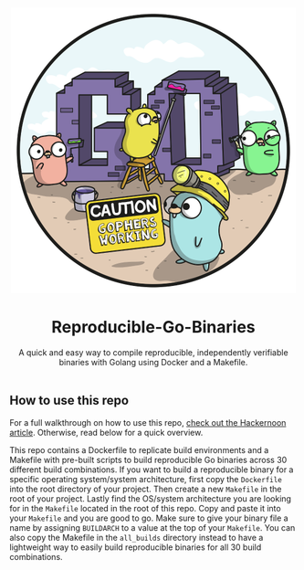<!-- PROJECT LOGO -->
<br />
<p align="center">
  <a href="https://github.com/github_username/repo_name">
    <img src="assets/gophers_working.png" alt="Logo" width="500" height="500">
  </a>
  <h1 align="center">Reproducible-Go-Binaries</h1>
  <p align="center">
 A quick and easy way to compile reproducible, independently verifiable binaries with Golang using Docker and a Makefile.

 
<br />
<br />

## How to use this repo

For a full walkthrough on how to use this repo, [check out the Hackernoon article](). Otherwise, read below for a quick overview.

This repo contains a Dockerfile to replicate build environments and a Makefile with pre-built scripts to build reproducible Go binaries across 30 different build combinations. If you want to build a reproducible binary for a specific operating system/system architecture, first copy the `Dockerfile` into the root directory of your project. Then create a new `Makefile` in the root of your project. Lastly find the OS/system architecture you are looking for in the `Makefile` located in the root of this repo. Copy and paste it into your `Makefile` and you are good to go. Make sure to give your binary file a name by assigning `BUILDARCH` to a value at the top of your `Makefile`. You can also copy the Makefile in the `all_builds` directory instead to have a lightweight way to easily build reproducible binaries for all 30 build combinations. 
